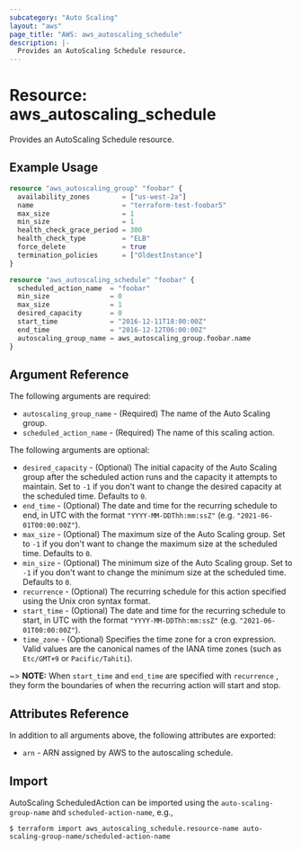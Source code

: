 ```yaml
---
subcategory: "Auto Scaling"
layout: "aws"
page_title: "AWS: aws_autoscaling_schedule"
description: |-
  Provides an AutoScaling Schedule resource.
---
```


# Resource: aws_autoscaling_schedule

Provides an AutoScaling Schedule resource.

## Example Usage

```terraform
resource "aws_autoscaling_group" "foobar" {
  availability_zones        = ["us-west-2a"]
  name                      = "terraform-test-foobar5"
  max_size                  = 1
  min_size                  = 1
  health_check_grace_period = 300
  health_check_type         = "ELB"
  force_delete              = true
  termination_policies      = ["OldestInstance"]
}

resource "aws_autoscaling_schedule" "foobar" {
  scheduled_action_name  = "foobar"
  min_size               = 0
  max_size               = 1
  desired_capacity       = 0
  start_time             = "2016-12-11T18:00:00Z"
  end_time               = "2016-12-12T06:00:00Z"
  autoscaling_group_name = aws_autoscaling_group.foobar.name
}
```

## Argument Reference

The following arguments are required:

* `autoscaling_group_name` - (Required) The name of the Auto Scaling group.
* `scheduled_action_name` - (Required) The name of this scaling action.

The following arguments are optional:

* `desired_capacity` - (Optional) The initial capacity of the Auto Scaling group after the scheduled action runs and the capacity it attempts to maintain. Set to `-1` if you don't want to change the desired capacity at the scheduled time. Defaults to `0`.
* `end_time` - (Optional) The date and time for the recurring schedule to end, in UTC with the format `"YYYY-MM-DDThh:mm:ssZ"` (e.g. `"2021-06-01T00:00:00Z"`).
* `max_size` - (Optional) The maximum size of the Auto Scaling group. Set to `-1` if you don't want to change the maximum size at the scheduled time. Defaults to `0`.
* `min_size` - (Optional) The minimum size of the Auto Scaling group. Set to `-1` if you don't want to change the minimum size at the scheduled time. Defaults to `0`.
* `recurrence` - (Optional) The recurring schedule for this action specified using the Unix cron syntax format.
* `start_time` - (Optional) The date and time for the recurring schedule to start, in UTC with the format `"YYYY-MM-DDThh:mm:ssZ"` (e.g. `"2021-06-01T00:00:00Z"`).
* `time_zone` - (Optional)  Specifies the time zone for a cron expression. Valid values are the canonical names of the IANA time zones (such as `Etc/GMT+9` or `Pacific/Tahiti`).

~> **NOTE:** When `start_time` and `end_time` are specified with `recurrence` , they form the boundaries of when the recurring action will start and stop.

## Attributes Reference

In addition to all arguments above, the following attributes are exported:

* `arn` - ARN assigned by AWS to the autoscaling schedule.

## Import

AutoScaling ScheduledAction can be imported using the `auto-scaling-group-name` and `scheduled-action-name`, e.g.,

```
$ terraform import aws_autoscaling_schedule.resource-name auto-scaling-group-name/scheduled-action-name
```
